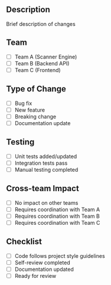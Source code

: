## Description

Brief description of changes

## Team

- [ ] Team A (Scanner Engine)
- [ ] Team B (Backend API)
- [ ] Team C (Frontend)

## Type of Change

- [ ] Bug fix
- [ ] New feature
- [ ] Breaking change
- [ ] Documentation update

## Testing

- [ ] Unit tests added/updated
- [ ] Integration tests pass
- [ ] Manual testing completed

## Cross-team Impact

- [ ] No impact on other teams
- [ ] Requires coordination with Team A
- [ ] Requires coordination with Team B
- [ ] Requires coordination with Team C

## Checklist

- [ ] Code follows project style guidelines
- [ ] Self-review completed
- [ ] Documentation updated
- [ ] Ready for review
